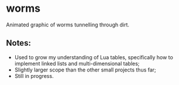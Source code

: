 # worms
Animated graphic of worms tunnelling through dirt.

## Notes:
* Used to grow my understanding of Lua tables, specifically how to implement linked lists and multi-dimensional tables;
* Slightly larger scope than the other small projects thus far;
* Still in progress.